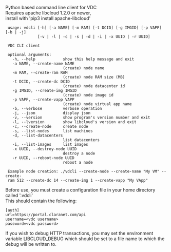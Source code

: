 Python based command line client for VDC<br>
Requires apache libcloud 1.2.0 or newer,<br>
install with 'pip3 install apache-libcloud'<br>

```
 usage: vdcli [-h] [-a NAME] [-m RAM] [-t DCID] [-g IMGID] [-p VAPP] [-b | -j]
              [-v | -l | -c | -s | -d | -i | -x UUID | -r UUID]
 
 VDC CLI client
 
 optional arguments:
   -h, --help            show this help message and exit
   -a NAME, --create-name NAME
                         (create) node name
   -m RAM, --create-ram RAM
                         (create) node RAM size (MB)
   -t DCID, --create-dc DCID
                         (create) node datacenter id
   -g IMGID, --create-img IMGID
                         (create) node image id
   -p VAPP, --create-vapp VAPP
                         (create) node virtual app name
   -b, --verbose         verbose operation
   -j, --json            display json
   -v, --version         show program's version number and exit
   -l, --lversion        show libcloud's version and exit
   -c, --create-node     create node
   -s, --list-nodes      list machines
   -d, --list-datacenters
                         list datacenters
   -i, --list-images     list images
   -x UUID, --destroy-node UUID
                         destroy a node
   -r UUID, --reboot-node UUID
                         reboot a node
 
 Example node creation: ./vdcli --create-node --create-name "My VM" --create-
 ram 512 --create-dc 14 --create-img 1 --create-vapp "My VApp"
```

Before use, you must create a configuration file in your home directory called '.vdcli' <br>
This should contain the following:
```
[auth]
url=https://portal.claranet.com/api
username=<vdc username>
password=<vdc password>
```

If you wish to debug HTTP transactions, you may set the environment variable LIBCLOUD_DEBUG which should
be set to a file name to which the debug will be written to.
